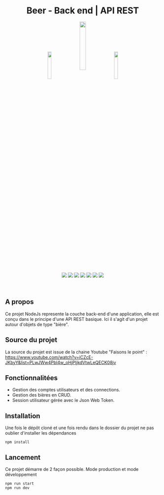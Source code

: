 <div align="center">

# Beer - Back end | API REST
</div>

<p align="center" valign="middle">
  <img align=middle style="width: 15%" src="https://upload.wikimedia.org/wikipedia/commons/thumb/d/d9/Node.js_logo.svg/2560px-Node.js_logo.svg.png">
  &nbsp;&nbsp;&nbsp;
  <img align=middle style="width: 20%" src="https://upload.wikimedia.org/wikipedia/commons/6/64/Expressjs.png">
  &nbsp;&nbsp;&nbsp;
  <img align=middle style="width: 15%" src="https://cdn.icon-icons.com/icons2/2415/PNG/512/sequelize_original_wordmark_logo_icon_146349.png">
  <br><br>
</p>
<p align="center">
    <img src="https://img.shields.io/badge/ExpressJS-v4.17.1-blue">
    <img src="https://img.shields.io/badge/Sequelize-v4.17.1-purple">
    <img src="https://img.shields.io/badge/JsonWebToken-8.5.1-blue">
    <img src="https://img.shields.io/badge/Bcrypt-5.0.1-blue">
    <img src="https://img.shields.io/badge/license-MIT-green">
<!--     <img src="https://img.shields.io/badge/build-passing-brightgreen"> -->
    <img src="https://img.shields.io/badge/node--lts-16.15.1-brightgreen">
    <img src="https://img.shields.io/badge/npm-8.13.2-blue">
  <br><br><br>
</p>


## A propos
Ce projet NodeJs represente la couche back-end d'une application, elle est conçu dans le principe d'une API REST basique. Ici il s'agit d'un projet autour d'objets de type "bière".

## Source du projet
La source du projet est issue de la chaine Youtube "Faisons le point" : https://www.youtube.com/watch?v=iCZcE-JKbyY&list=PLwJWw4Pbl4w_oHjPIjkdVtwLeQECK08jv

## Fonctionnalitées
- Gestion des comptes utilisateurs et des connections. 
- Gestion des bières en CRUD.
- Session utilisateur gérée avec le Json Web Token.


## Installation
Une fois le dépôt cloné et une fois rendu dans le dossier du projet ne pas oublier d'installer les dépendances
``` 
npm install 
```

## Lancement
Ce projet démarre de 2 façon possible. Mode production et mode développement

```
npm run start
npm run dev
```

